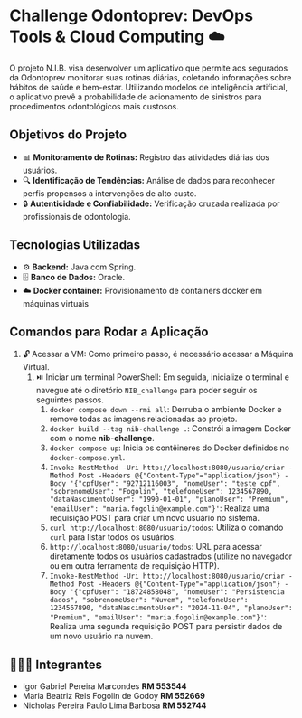 
<h1 align="left"> Challenge Odontoprev: DevOps Tools & Cloud Computing ☁️</h1>
<p align="left">O projeto N.I.B. visa desenvolver um aplicativo que permite aos segurados da Odontoprev monitorar suas rotinas diárias, coletando informações sobre hábitos de saúde e bem-estar. Utilizando modelos de inteligência artificial, o aplicativo prevê a probabilidade de acionamento de sinistros para procedimentos odontológicos mais custosos.</p>

<h2 align="left">Objetivos do Projeto</h2>
<ul>
  <li>📊 <strong>Monitoramento de Rotinas:</strong> Registro das atividades diárias dos usuários. </li>
  <li>🔍 <strong>Identificação de Tendências:</strong> Análise de dados para reconhecer perfis propensos a intervenções de alto custo. </li>
  <li>🔒 <strong>Autenticidade e Confiabilidade:</strong> Verificação cruzada realizada por profissionais de odontologia. </li>
</ul>

<h2 align="left">Tecnologias Utilizadas</h2>
<ul>
  <li>⚙️ <strong>Backend:</strong> Java com Spring. </li>
  <li>🗄️ <strong>Banco de Dados:</strong> Oracle. </li>
  <li>☁️ <strong>Docker container:</strong> Provisionamento de containers docker em máquinas virtuais</li>
  
</ul>

<h2 align="left">Comandos para Rodar a Aplicação</h2>
<ol>
  <li>🔓 Acessar a VM: Como primeiro passo, é necessário acessar a Máquina Virtual.
    <ol>
      <li>⏯️ Iniciar um terminal PowerShell: Em seguida, inicialize o terminal e navegue até o diretório <code>NIB_challenge</code> para poder seguir os seguintes passos.
        <ol>
          <li><code>docker compose down --rmi all</code>: Derruba o ambiente Docker e remove todas as imagens relacionadas ao projeto.</li>
          <li><code>docker build --tag nib-challenge .</code>: Constrói a imagem Docker com o nome <strong>nib-challenge</strong>.</li>
          <li><code>docker compose up</code>: Inicia os contêineres do Docker definidos no <code>docker-compose.yml</code>.</li>
          <li><code>Invoke-RestMethod -Uri http://localhost:8080/usuario/criar -Method Post -Headers @{"Content-Type"="application/json"} -Body '{"cpfUser": "92712116003", "nomeUser": "teste cpf", "sobrenomeUser": "Fogolin", "telefoneUser": 1234567890, "dataNascimentoUser": "1990-01-01", "planoUser": "Premium", "emailUser": "maria.fogolin@example.com"}'</code>: Realiza uma requisição POST para criar um novo usuário no sistema.</li>
          <li><code>curl http://localhost:8080/usuario/todos</code>: Utiliza o comando <code>curl</code> para listar todos os usuários.</li>
          <li><code>http://localhost:8080/usuario/todos</code>: URL para acessar diretamente todos os usuários cadastrados (utilize no navegador ou em outra ferramenta de requisição HTTP).</li>
          <li><code>Invoke-RestMethod -Uri http://localhost:8080/usuario/criar -Method Post -Headers @{"Content-Type"="application/json"} -Body '{"cpfUser": "18724858048", "nomeUser": "Persistencia dados", "sobrenomeUser": "Nuvem", "telefoneUser": 1234567890, "dataNascimentoUser": "2024-11-04", "planoUser": "Premium", "emailUser": "maria.fogolin@example.com"}'</code>: Realiza uma segunda requisição POST para persistir dados de um novo usuário na nuvem.</li>
        </ol>
      </li>
    </ol>
  </li>
</ol>



<h2 align="left"> 🧑‍🤝‍🧑 Integrantes</h2>
<ul>
  <li> Igor Gabriel Pereira Marcondes <strong>RM 553544 </strong></li>
  <li> Maria Beatriz Reis Fogolin de Godoy <strong>RM 552669 </strong></li>
  <li> Nicholas Pereira Paulo Lima Barbosa <strong>RM 552744 </strong></li>
</ul>
